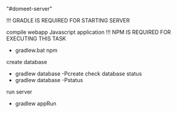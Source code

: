 "#domeet-server" 

!!! GRADLE IS REQUIRED FOR STARTING SERVER

compile webapp Javascript application
!!! NPM IS REQUIRED FOR EXECUTING THIS TASK
 - gradlew.bat npm
 
create database
 - gradlew database -Pcreate
check database status
 - gradlew database -Pstatus

run server
 - gradlew appRun
